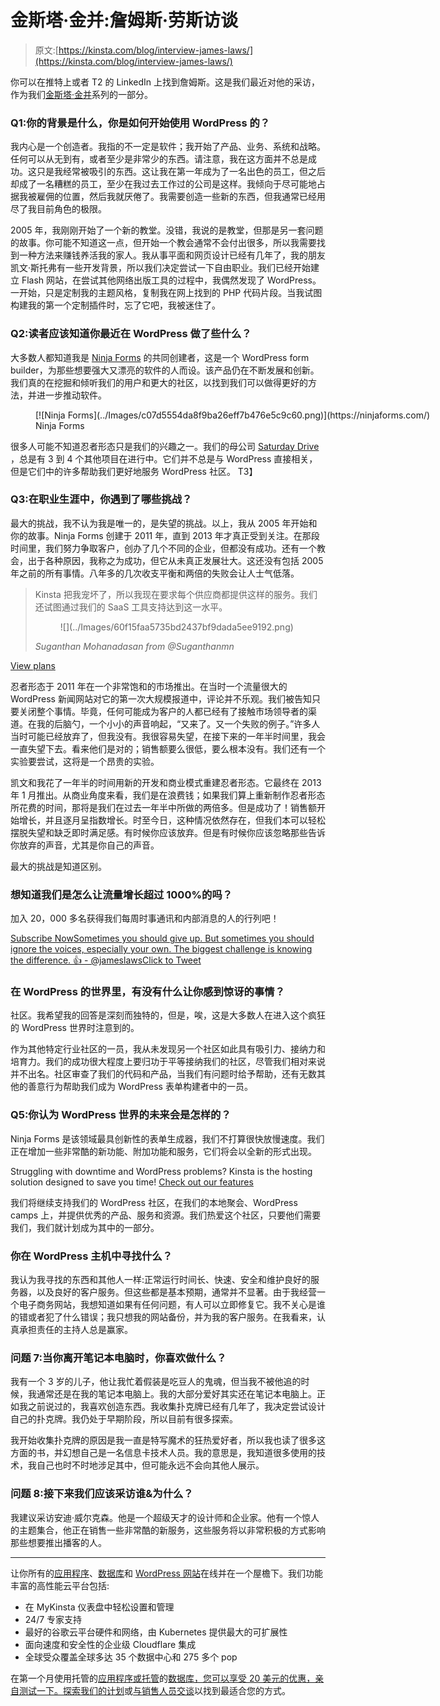# 金斯塔·金并:詹姆斯·劳斯访谈

> 原文:[https://kinsta.com/blog/interview-james-laws/](https://kinsta.com/blog/interview-james-laws/)

你可以在推特上或者 T2 的 LinkedIn 上找到詹姆斯。这是我们最近对他的采访，作为我们[金斯塔·金并](https://kinsta.com/?post_type=post&s=kingpin)系列的一部分。

### Q1:你的背景是什么，你是如何开始使用 WordPress 的？

我内心是一个创造者。我指的不一定是软件；我开始了产品、业务、系统和战略。任何可以从无到有，或者至少是非常少的东西。请注意，我在这方面并不总是成功。这只是我经常被吸引的东西。这让我在第一年成为了一名出色的员工，但之后却成了一名糟糕的员工，至少在我过去工作过的公司是这样。我倾向于尽可能地占据我被雇佣的位置，然后我就厌倦了。我需要创造一些新的东西，但我通常已经用尽了我目前角色的极限。

2005 年，我刚刚开始了一个新的教堂。没错，我说的是教堂，但那是另一套问题的故事。你可能不知道这一点，但开始一个教会通常不会付出很多，所以我需要找到一种方法来赚钱养活我的家人。我从事平面和网页设计已经有几年了，我的朋友凯文·斯托弗有一些开发背景，所以我们决定尝试一下自由职业。我们已经开始建立 Flash 网站，在尝试其他网络出版工具的过程中，我偶然发现了 WordPress。一开始，只是定制我的主题风格，复制我在网上找到的 PHP 代码片段。当我试图构建我的第一个定制插件时，忘了它吧，我被迷住了。

### Q2:读者应该知道你最近在 WordPress 做了些什么？

大多数人都知道我是 [Ninja Forms](https://ninjaforms.com/) 的共同创建者，这是一个 WordPress form builder，为那些想要强大又漂亮的软件的人而设。该产品仍在不断发展和创新。我们真的在挖掘和倾听我们的用户和更大的社区，以找到我们可以做得更好的方法，并进一步推动软件。

<figure id="attachment_23093" aria-describedby="caption-attachment-23093" style="width: 2330px" class="wp-caption aligncenter">[![Ninja Forms](../Images/c07d5554da8f9ba26eff7b476e5c9c60.png)](https://ninjaforms.com/)

<figcaption id="caption-attachment-23093" class="wp-caption-text">Ninja Forms</figcaption>

</figure>

很多人可能不知道忍者形态只是我们的兴趣之一。我们的母公司 [Saturday Drive](http://wpninjas.com/) ，总是有 3 到 4 个其他项目在进行中。它们并不总是与 WordPress 直接相关，但是它们中的许多帮助我们更好地服务 WordPress 社区。
T3】

### Q3:在职业生涯中，你遇到了哪些挑战？

最大的挑战，我不认为我是唯一的，是失望的挑战。以上，我从 2005 年开始和你的故事。Ninja Forms 创建于 2011 年，直到 2013 年才真正受到关注。在那段时间里，我们努力争取客户，创办了几个不同的企业，但都没有成功。还有一个教会，出于各种原因，我称之为成功，但它从未真正发展壮大。这还没有包括 2005 年之前的所有事情。八年多的几次收支平衡和两倍的失败会让人士气低落。

<link rel="stylesheet" href="https://kinsta.com/wp-content/themes/kinsta/dist/components/ctas/cta-mini.css?ver=2e932b8aba3918bfb818">

<aside class="sidebar-cta">

> Kinsta 把我宠坏了，所以我现在要求每个供应商都提供这样的服务。我们还试图通过我们的 SaaS 工具支持达到这一水平。
> 
> <footer class="wp-block-kinsta-client-quote__footer">
> 
> <figure class="wp-block-kinsta-client-quote__avatar">![](../Images/60f15faa5735bd2437bf9dada5ee9192.png)</figure>
> 
> <cite class="wp-block-kinsta-client-quote__cite">Suganthan Mohanadasan from @Suganthanmn</cite></footer>

[View plans](https://kinsta.com/plans/)</aside>

忍者形态于 2011 年在一个非常饱和的市场推出。在当时一个流量很大的 WordPress 新闻网站对它的第一次大规模报道中，评论并不乐观。我们被告知只要关闭整个事情。毕竟，任何可能成为客户的人都已经有了接触市场领导者的渠道。在我的后脑勺，一个小小的声音响起，“又来了。又一个失败的例子。”许多人当时可能已经放弃了，但我没有。我很容易失望，在接下来的一年半时间里，我会一直失望下去。看来他们是对的；销售额要么很低，要么根本没有。我们还有一个实验要尝试，这将是一个昂贵的实验。

凯文和我花了一年半的时间用新的开发和商业模式重建忍者形态。它最终在 2013 年 1 月推出。从商业角度来看，我们是在浪费钱；如果我们算上重新制作忍者形态所花费的时间，那将是我们在过去一年半中所做的两倍多。但是成功了！销售额开始增长，并且逐月呈指数增长。时至今日，这种情况依然存在，但我们本可以轻松摆脱失望和缺乏即时满足感。有时候你应该放弃。但是有时候你应该忽略那些告诉你放弃的声音，尤其是你自己的声音。

最大的挑战是知道区别。

 <dialog id="newsletter" class="dialog dialog has-dark-blue-background-color email-modal" aria-hidden="true">## 注册订阅时事通讯

<kinsta-form show-name="false" show-phone="false" show-website="false" show-company="false" show-disk-space="false" show-monthly-visits="false" show-number-of-websites="false" show-message="false" submit-button-text="Sign Up Now" submit-button-text-sending="Signing Up..." success-title="Thanks for subscribing!" success-message="Keep an eye out for our next newsletter." terms-template="newsletter" hubspot-source="subscribe_to_newsletter" submit-button-text-loading="Signing Up"></kinsta-form></dialog>

### 想知道我们是怎么让流量增长超过 1000%的吗？

加入 20，000 多名获得我们每周时事通讯和内部消息的人的行列吧！

[Subscribe Now](#newsletter)[Sometimes you should give up. But sometimes you should ignore the voices, especially your own. The biggest challenge is knowing the difference. 👍 - @jameslawsClick to Tweet](https://twitter.com/intent/tweet?url=https%3A%2F%2Fbit.ly%2F3iq4yNF&via=kinsta&text=Sometimes+you+should+give+up.+But+sometimes+you+should+ignore+the+voices%2C+especially+your+own.+The+biggest+challenge+is+knowing+the+difference.+%F0%9F%91%8D+-+%40jameslaws&hashtags=entrepreneur%2Cinspirational)

### 在 WordPress 的世界里，有没有什么让你感到惊讶的事情？

社区。我希望我的回答是深刻而独特的，但是，唉，这是大多数人在进入这个疯狂的 WordPress 世界时注意到的。

作为其他特定行业社区的一员，我从未发现另一个社区如此具有吸引力、接纳力和培育力。我们的成功很大程度上要归功于平等接纳我们的社区，尽管我们相对来说并不出名。社区审查了我们的代码和产品，当我们有问题时给予帮助，还有无数其他的善意行为帮助我们成为 WordPress 表单构建者中的一员。
<kinsta-advanced-cta language="en_US" type-int-post="23084" type-int-position="1"></kinsta-advanced-cta>

### Q5:你认为 WordPress 世界的未来会是怎样的？

Ninja Forms 是该领域最具创新性的表单生成器，我们不打算很快放慢速度。我们正在增加一些非常酷的新功能、附加功能和服务，它们将会以全新的形式出现。

Struggling with downtime and WordPress problems? Kinsta is the hosting solution designed to save you time! [Check out our features](https://kinsta.com/features/)

我们将继续支持我们的 WordPress 社区，在我们的本地聚会、WordPress camps 上，并提供优秀的产品、服务和资源。我们热爱这个社区，只要他们需要我们，我们就计划成为其中的一部分。

### 你在 WordPress 主机中寻找什么？

我认为我寻找的东西和其他人一样:正常运行时间长、快速、安全和维护良好的服务器，以及良好的客户服务。但这些都是基本预期，通常并不显著。由于我经营一个电子商务网站，我想知道如果有任何问题，有人可以立即修复它。我不关心是谁的错或者犯了什么错误；我只想我的网站备份，并为我的客户服务。在我看来，认真承担责任的主持人总是赢家。

### 问题 7:当你离开笔记本电脑时，你喜欢做什么？

我有一个 3 岁的儿子，他让我忙着假装是吃豆人的鬼魂，但当我不被他追的时候，我通常还是在我的笔记本电脑上。我的大部分爱好其实还在笔记本电脑上。正如我之前说过的，我喜欢创造东西。我收集扑克牌已经有几年了，我决定尝试设计自己的扑克牌。我仍处于早期阶段，所以目前有很多探索。

我开始收集扑克牌的原因是我一直是特写魔术的狂热爱好者，所以我也读了很多这方面的书，并幻想自己是一名信息卡技术人员。我的意思是，我知道很多使用的技术，我自己也时不时地涉足其中，但可能永远不会向其他人展示。

### 问题 8:接下来我们应该采访谁&为什么？

我建议采访安迪·威尔克森。他是一个超级天才的设计师和企业家。他有一个惊人的主题集合，他正在销售一些非常酷的新服务，这些服务将以非常积极的方式影响那些想要推出播客的人。

* * *

让你所有的[应用程序](https://kinsta.com/application-hosting/)、[数据库](https://kinsta.com/database-hosting/)和 [WordPress 网站](https://kinsta.com/wordpress-hosting/)在线并在一个屋檐下。我们功能丰富的高性能云平台包括:

*   在 MyKinsta 仪表盘中轻松设置和管理
*   24/7 专家支持
*   最好的谷歌云平台硬件和网络，由 Kubernetes 提供最大的可扩展性
*   面向速度和安全性的企业级 Cloudflare 集成
*   全球受众覆盖全球多达 35 个数据中心和 275 多个 pop

在第一个月使用托管的[应用程序或托管](https://kinsta.com/application-hosting/)的[数据库，您可以享受 20 美元的优惠，亲自测试一下。探索我们的](https://kinsta.com/database-hosting/)[计划](https://kinsta.com/plans/)或[与销售人员交谈](https://kinsta.com/contact-us/)以找到最适合您的方式。